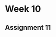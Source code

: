 # Week 10

## Assignment 11

<!--
In order to develop for Godot, I went to their [website](https://godotengine.org/) and pressed the  __Learn__ link on their navigation bar. 
This leads me to Godot's documentation for both learning how to use th engine and learning how to develop for them. I scrolled down and pressed
[__Compiling__](https://godot.readthedocs.io/en/3.0/development/compiling/index.html) then went to _Getting the Source_. Although I already knew where and how to get the source
I wanted to follow along with the instructions in case I missed an important step. In this page I went down and pressed the _Next_ button on the lower right. 
This lead me to a page on their buildsystem that leads me to a page for compiling for Windows. 
The Python Package was downloaded in the path C:\Users\Gutie\AppData\Local\Programs\Python\Python37. I extracted the _pywin32-master_ and _ _ into my  
[__Engine Development__](https://godot.readthedocs.io/en/3.0/development/cpp/index.html) and went to _Introduction to Godot Development_.  
This page didn't have any information on what I needed so I scrolled down and pressed the _Next_ button ont he bottom right.  --!>
